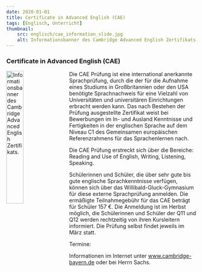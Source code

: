 ```yaml
---
date: 2020-01-01
title: Certificate in Advanced English (CAE)
tags: [Englisch, Unterricht]
thumbnail: 
    src: englisch/cae_information_slide.jpg
    alt: Informationsbanner des Cambridge Advanced English Zertifikats.
---
```

<h3>Certificate in Advanced English (CAE)</h3>

<img style="float: left; margin-right: 15px; width: 50%; margin-bottom: 15px; width:30%" src="/images/englisch/cae_information_banner.jpg" alt="Informationsbanner des Cambridge Advanced English Zertifikats." />


<p>
    Die CAE Prüfung ist eine international anerkannte Sprachprüfung,
    durch die der für die Aufnahme eines Studiums in Großbritannien oder
    den USA benötigte Sprachnachweis für eine Vielzahl von Universitäten
    und universitären Einrichtungen erbracht werden kann. Das nach
    Bestehen der Prüfung ausgestellte Zertifikat weist bei Bewerbungen im
    In- und Ausland Kenntnisse und Fertigkeiten in der englischen Sprache
    auf dem Niveau C1 des Gemeinsamen europäischen Referenzrahmens für das
    Sprachenlernen nach.
</p>

<p>
    Die CAE Prüfung erstreckt sich über die Bereiche: Reading and Use of
    English, Writing, Listening, Speaking.
</p>
<p>
    Schülerinnen und Schüler, die über sehr gute bis gute englische Sprachkenntnisse verfügen, können sich über das
    Willibald-Gluck-Gymnasium für diese externe Sprachprüfung anmelden. Die ermäßigte Teilnahmegebühr für das CAE
    beträgt für Schüler 157 €. Die Anmeldung ist im Herbst möglich, die Schülerinnen und Schüler der Q11 und Q12 werden
    rechtzeitig von ihren Kursleitern informiert. Die Prüfung selbst findet jeweils im März statt.
</p>

<p class="fett" style="margin-bottom: 1em;">
    <span>Termine:</span>
</p>

<p>
    Informationen im Internet unter <a href="http://www.cambridge-bayern.de">www.cambridge-bayern.de</a> oder bei Herrn
    Sachs.
</p>